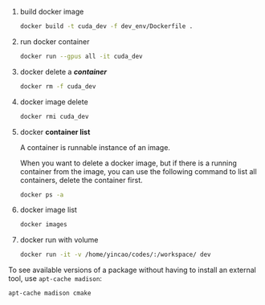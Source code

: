 1. build docker image

   ```bash
   docker build -t cuda_dev -f dev_env/Dockerfile .
   ```

1. run docker container

   ```bash
   docker run --gpus all -it cuda_dev
   ```

1. docker delete a ***container***

   ```bash
   docker rm -f cuda_dev
   ```

1. docker image delete

   ```bash
   docker rmi cuda_dev
   ```

1. docker **container list**

   A container is runnable instance of an image.

   When you want to delete a docker image, but if there is a running container from the image, you can use the following command to list all containers, delete the container first.

   ```bash
   docker ps -a
   ```

1. docker image list

   ```bash
   docker images
   ```

1. docker run with volume

   ```bash
   docker run -it -v /home/yincao/codes/:/workspace/ dev
   ```

To see available versions of a package without having to install an external tool, use `apt-cache madison`:

```bash
apt-cache madison cmake
```
